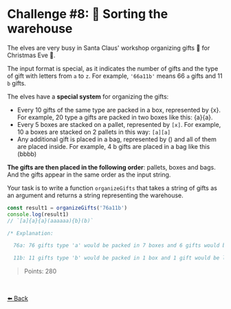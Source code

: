 # Challenge #8: 🏬 Sorting the warehouse

The elves are very busy in Santa Claus' workshop organizing gifts 🎁 for Christmas Eve 🎄.

The input format is special, as it indicates the number of gifts and the type of gift with letters from ```a``` to ```z```. For example, ```'66a11b'``` means 66 ```a``` gifts and 11 ```b``` gifts.

The elves have a **special system** for organizing the gifts:

* Every 10 gifts of the same type are packed in a box, represented by {x}. For example, 20 type a gifts are packed in two boxes like this: {a}{a}.
* Every 5 boxes are stacked on a pallet, represented by ```[x]```. For example, 10 a boxes are stacked on 2 pallets in this way: ```[a][a]```
* Any additional gift is placed in a bag, represented by () and all of them are placed inside. For example, 4 b gifts are placed in a bag like this (bbbb)

**The gifts are then placed in the following order**: pallets, boxes and bags. And the gifts appear in the same order as the input string.

Your task is to write a function ```organizeGifts``` that takes a string of gifts as an argument and returns a string representing the warehouse.

```typescript
const result1 = organizeGifts('76a11b')
console.log(result1)
// `[a]{a}{a}(aaaaaa){b}(b)`

/* Explanation:

  76a: 76 gifts type 'a' would be packed in 7 boxes and 6 gifts would be left, resulting in 1 pallet [a] (for the first 5 boxes), 2 loose boxes {a}{a} and a bag with 6 gifts (aaaaaa)

  11b: 11 gifts type 'b' would be packed in 1 box and 1 gift would be left, resulting in 1 loose box {b} and a bag with 1 gift (b)
```

> Points: 280

<br>

[⬅️ Back](https://github.com/AlecANL/adventjs/tree/main/src/2023)

